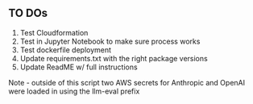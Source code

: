## TO DOs

1. Test Cloudformation
2. Test in Jupyter Notebook to make sure process works
3. Test dockerfile deployment
4. Update requirements.txt with the right package versions
5. Update ReadME w/ full instructions

Note - outside of this script two AWS secrets for Anthropic and OpenAI were loaded in using the llm-eval prefix